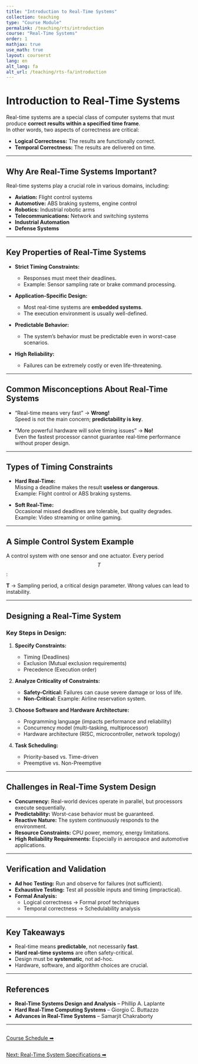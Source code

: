 ```yaml
---
title: "Introduction to Real-Time Systems"
collection: teaching
type: "Course Module"
permalink: /teaching/rts/introduction
course: "Real-Time Systems"
order: 1
mathjax: true
use_math: true
layout: courserst
lang: en
alt_lang: fa
alt_url: /teaching/rts-fa/introduction
---
```


# Introduction to Real-Time Systems

Real-time systems are a special class of computer systems that must produce **correct results within a specified time frame**.  
In other words, two aspects of correctness are critical:

- **Logical Correctness:** The results are functionally correct.  
- **Temporal Correctness:** The results are delivered on time.  

---

## Why Are Real-Time Systems Important?

Real-time systems play a crucial role in various domains, including:

- **Aviation:** Flight control systems  
- **Automotive:** ABS braking systems, engine control  
- **Robotics:** Industrial robotic arms  
- **Telecommunications:** Network and switching systems  
- **Industrial Automation**  
- **Defense Systems**  

---

## Key Properties of Real-Time Systems

- **Strict Timing Constraints:**  
  - Responses must meet their deadlines.  
  - Example: Sensor sampling rate or brake command processing.  

- **Application-Specific Design:**  
  - Most real-time systems are **embedded systems**.  
  - The execution environment is usually well-defined.  

- **Predictable Behavior:**  
  - The system’s behavior must be predictable even in worst-case scenarios.  

- **High Reliability:**  
  - Failures can be extremely costly or even life-threatening.  

---

## Common Misconceptions About Real-Time Systems

- “Real-time means very fast” → **Wrong!**  
  Speed is not the main concern; **predictability is key**.  

- “More powerful hardware will solve timing issues” → **No!**  
  Even the fastest processor cannot guarantee real-time performance without proper design.  

---

## Types of Timing Constraints

- **Hard Real-Time:**  
  Missing a deadline makes the result **useless or dangerous**.  
  Example: Flight control or ABS braking systems.  

- **Soft Real-Time:**  
  Occasional missed deadlines are tolerable, but quality degrades.  
  Example: Video streaming or online gaming.  

---

## A Simple Control System Example

A control system with one sensor and one actuator. Every period $$ T $$:


**T** → Sampling period, a critical design parameter. Wrong values can lead to instability.

---

## Designing a Real-Time System

### Key Steps in Design:

1. **Specify Constraints:**  
   - Timing (Deadlines)  
   - Exclusion (Mutual exclusion requirements)  
   - Precedence (Execution order)  

2. **Analyze Criticality of Constraints:**  
   - **Safety-Critical:** Failures can cause severe damage or loss of life.  
   - **Non-Critical:** Example: Airline reservation system.  

3. **Choose Software and Hardware Architecture:**  
   - Programming language (impacts performance and reliability)  
   - Concurrency model (multi-tasking, multiprocessor)  
   - Hardware architecture (RISC, microcontroller, network topology)  

4. **Task Scheduling:**  
   - Priority-based vs. Time-driven  
   - Preemptive vs. Non-Preemptive  

---

## Challenges in Real-Time System Design

- **Concurrency:** Real-world devices operate in parallel, but processors execute sequentially.  
- **Predictability:** Worst-case behavior must be guaranteed.  
- **Reactive Nature:** The system continuously responds to the environment.  
- **Resource Constraints:** CPU power, memory, energy limitations.  
- **High Reliability Requirements:** Especially in aerospace and automotive applications.  

---

## Verification and Validation

- **Ad hoc Testing:** Run and observe for failures (not sufficient).  
- **Exhaustive Testing:** Test all possible inputs and timing (impractical).  
- **Formal Analysis:**  
  - Logical correctness → Formal proof techniques  
  - Temporal correctness → Schedulability analysis  

---

## Key Takeaways

- Real-time means **predictable**, not necessarily **fast**.  
- **Hard real-time systems** are often safety-critical.  
- Design must be **systematic**, not ad-hoc.  
- Hardware, software, and algorithm choices are crucial.  

---

## References

- **Real-Time Systems Design and Analysis** – Phillip A. Laplante  
- **Hard Real-Time Computing Systems** – Giorgio C. Buttazzo  
- **Advances in Real-Time Systems** – Samarjit Chakraborty  

---

<div class="lesson-nav" style="display:flex; justify-content:space-between; margin-top:2em;">
  <a class="btn btn--primary" href="{{ '/teaching/rts/schedule' | relative_url }}">Course Schedule ➡︎</a>
</div>

<div class="lesson-nav" style="display:flex; justify-content:space-between; margin-top:2em;">
  <a class="btn btn--primary" href="{{ '/teaching/rts/specification' | relative_url }}">Next: Real-Time System Specifications ➡︎</a>
</div>
